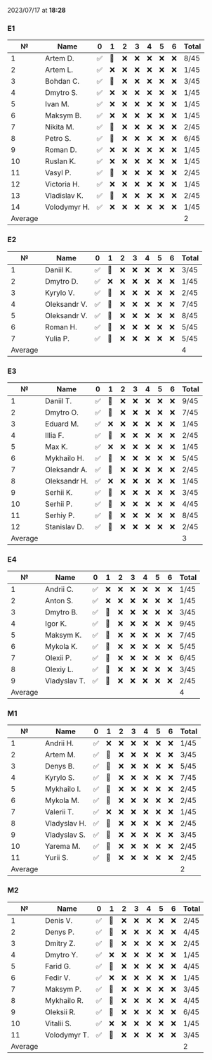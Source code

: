 2023/07/17 at **18:28**
### E1
|№|Name|0|1|2|3|4|5|6|Total|
|-----|-----|-----|-----|-----|-----|-----|-----|-----|-----|
|1|Artem D.|✅|🔄|❌|❌|❌|❌|❌|8/45|
|2|Artem L.|✅|❌|❌|❌|❌|❌|❌|1/45|
|3|Bohdan C.|✅|🔄|❌|❌|❌|❌|❌|3/45|
|4|Dmytro S.|✅|❌|❌|❌|❌|❌|❌|1/45|
|5|Ivan M.|✅|❌|❌|❌|❌|❌|❌|1/45|
|6|Maksym B.|✅|❌|❌|❌|❌|❌|❌|1/45|
|7|Nikita M.|✅|🔄|❌|❌|❌|❌|❌|2/45|
|8|Petro S.|✅|🔄|❌|❌|❌|❌|❌|6/45|
|9|Roman D.|✅|❌|❌|❌|❌|❌|❌|1/45|
|10|Ruslan K.|✅|❌|❌|❌|❌|❌|❌|1/45|
|11|Vasyl P.|✅|🔄|❌|❌|❌|❌|❌|2/45|
|12|Victoria H.|✅|❌|❌|❌|❌|❌|❌|1/45|
|13|Vladislav K.|✅|🔄|❌|❌|❌|❌|❌|2/45|
|14|Volodymyr H.|✅|❌|❌|❌|❌|❌|❌|1/45|
|Average|||||||||2||

### E2
|№|Name|0|1|2|3|4|5|6|Total|
|-----|-----|-----|-----|-----|-----|-----|-----|-----|-----|
|1|Daniil K.|✅|🔄|❌|❌|❌|❌|❌|3/45|
|2|Dmytro D.|✅|❌|❌|❌|❌|❌|❌|1/45|
|3|Kyrylo V.|✅|🔄|❌|❌|❌|❌|❌|2/45|
|4|Oleksandr V.|✅|🔄|❌|❌|❌|❌|❌|7/45|
|5|Oleksandr V.|✅|🔄|❌|❌|❌|❌|❌|8/45|
|6|Roman H.|✅|🔄|❌|❌|❌|❌|❌|5/45|
|7|Yulia P.|✅|🔄|❌|❌|❌|❌|❌|5/45|
|Average|||||||||4||

### E3
|№|Name|0|1|2|3|4|5|6|Total|
|-----|-----|-----|-----|-----|-----|-----|-----|-----|-----|
|1|Daniil T.|✅|🔄|❌|❌|❌|❌|❌|9/45|
|2|Dmytro O.|✅|🔄|❌|❌|❌|❌|❌|7/45|
|3|Eduard M.|✅|❌|❌|❌|❌|❌|❌|1/45|
|4|Illia F.|✅|🔄|❌|❌|❌|❌|❌|2/45|
|5|Max K.|✅|❌|❌|❌|❌|❌|❌|1/45|
|6|Mykhailo H.|✅|🔄|❌|❌|❌|❌|❌|5/45|
|7|Oleksandr A.|✅|🔄|❌|❌|❌|❌|❌|2/45|
|8|Oleksandr H.|✅|❌|❌|❌|❌|❌|❌|1/45|
|9|Serhii K.|✅|🔄|❌|❌|❌|❌|❌|3/45|
|10|Serhii P.|✅|🔄|❌|❌|❌|❌|❌|4/45|
|11|Serhiy P.|✅|🔄|❌|❌|❌|❌|❌|8/45|
|12|Stanislav D.|✅|🔄|❌|❌|❌|❌|❌|2/45|
|Average|||||||||3||

### E4
|№|Name|0|1|2|3|4|5|6|Total|
|-----|-----|-----|-----|-----|-----|-----|-----|-----|-----|
|1|Andrii C.|✅|❌|❌|❌|❌|❌|❌|1/45|
|2|Anton S.|✅|❌|❌|❌|❌|❌|❌|1/45|
|3|Dmytro B.|✅|🔄|❌|❌|❌|❌|❌|3/45|
|4|Igor K.|✅|🔄|❌|❌|❌|❌|❌|9/45|
|5|Maksym K.|✅|🔄|❌|❌|❌|❌|❌|7/45|
|6|Mykola K.|✅|🔄|❌|❌|❌|❌|❌|5/45|
|7|Olexii P.|✅|🔄|❌|❌|❌|❌|❌|6/45|
|8|Olexiy L.|✅|🔄|❌|❌|❌|❌|❌|3/45|
|9|Vladyslav T.|✅|🔄|❌|❌|❌|❌|❌|2/45|
|Average|||||||||4||

### M1
|№|Name|0|1|2|3|4|5|6|Total|
|-----|-----|-----|-----|-----|-----|-----|-----|-----|-----|
|1|Andrii H.|✅|❌|❌|❌|❌|❌|❌|1/45|
|2|Artem M.|✅|🔄|❌|❌|❌|❌|❌|3/45|
|3|Denys B.|✅|🔄|❌|❌|❌|❌|❌|5/45|
|4|Kyrylo S.|✅|🔄|❌|❌|❌|❌|❌|7/45|
|5|Mykhailo I.|✅|🔄|❌|❌|❌|❌|❌|2/45|
|6|Mykola M.|✅|🔄|❌|❌|❌|❌|❌|2/45|
|7|Valerii T.|✅|❌|❌|❌|❌|❌|❌|1/45|
|8|Vladyslav H.|✅|🔄|❌|❌|❌|❌|❌|2/45|
|9|Vladyslav S.|✅|🔄|❌|❌|❌|❌|❌|3/45|
|10|Yarema M.|✅|🔄|❌|❌|❌|❌|❌|2/45|
|11|Yurii S.|✅|🔄|❌|❌|❌|❌|❌|2/45|
|Average|||||||||2||

### M2
|№|Name|0|1|2|3|4|5|6|Total|
|-----|-----|-----|-----|-----|-----|-----|-----|-----|-----|
|1|Denis V.|✅|🔄|❌|❌|❌|❌|❌|2/45|
|2|Denys P.|✅|🔄|❌|❌|❌|❌|❌|4/45|
|3|Dmitry Z.|✅|🔄|❌|❌|❌|❌|❌|2/45|
|4|Dmytro Y.|✅|❌|❌|❌|❌|❌|❌|1/45|
|5|Farid G.|✅|🔄|❌|❌|❌|❌|❌|4/45|
|6|Fedir V.|✅|❌|❌|❌|❌|❌|❌|1/45|
|7|Maksym P.|✅|🔄|❌|❌|❌|❌|❌|3/45|
|8|Mykhailo R.|✅|🔄|❌|❌|❌|❌|❌|4/45|
|9|Oleksii R.|✅|🔄|❌|❌|❌|❌|❌|6/45|
|10|Vitalii S.|✅|❌|❌|❌|❌|❌|❌|1/45|
|11|Volodymyr T.|✅|🔄|❌|❌|❌|❌|❌|3/45|
|Average|||||||||2||
